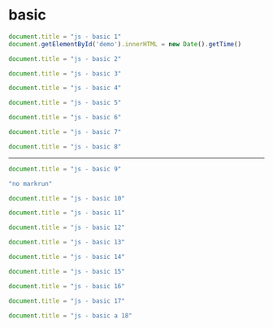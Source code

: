 # basic

<!-- {
    "markrun_lastrun": false,
    "html": "<div id=\"demo\">demo</div>"
} -->
````js
document.title = "js - basic 1"
document.getElementById('demo').innerHTML = new Date().getTime()
````


<!-- {
    "markrun_lastrun": false
} -->
````js
document.title = "js - basic 2"
````

<!-- {"markrun_lastrun": false
} -->
````js
document.title = "js - basic 3"
````

<!-- {"markrun_lastrun": false} -->
````js
document.title = "js - basic 4"
````

<!-- {"markrun_lastrun": false,
    "obj": {
        "name": "nimo"
    }
} -->
````js
document.title = "js - basic 5"
````

<!-- {"markrun_lastrun": false,
    "obj": {
        "name": "nimo}"
    }
} -->
````js
document.title = "js - basic 6"
````

<!-- {"a":"1"}-->
````js
document.title = "js - basic 7"
````

<!--{"a":"1"}-->
````js
document.title = "js - basic 8"
````

---


<!--    {"a":"1"}-->
````js
document.title = "js - basic 9"
````

```js
"no markrun"
```

<!--{}-->
````js
document.title = "js - basic 10"
````


<!--{ }-->
````js
document.title = "js - basic 11"
````

<!--{


}-->
````js
document.title = "js - basic 12"
````

<!--{


"a":1}-->
````js
document.title = "js - basic 13"
````

<!--{"a":1

}-->
````js
document.title = "js - basic 14"
````

<!--

{"a":1

}-->
````js
document.title = "js - basic 15"
````

<!--

{"a":{
    "some": [1,2]
}

}-->
````js
document.title = "js - basic 16"
````

<!--  -->
````js
document.title = "js - basic 17"
````


````js
document.title = "js - basic a 18"
````
